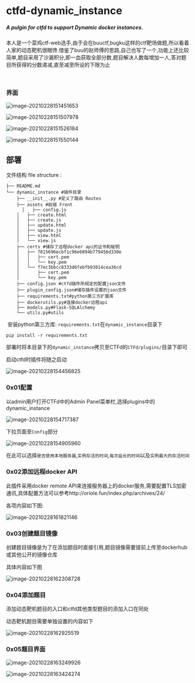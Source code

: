 # ctfd-dynamic_instance
#####          A pulgin for ctfd to support Dynamic docker instances. 

​		本人是一个菜鸡ctf-web选手,由于会在buuctf,bugku这样的ctf靶场做题,所以看着人家的动态靶机很眼馋.借鉴了buu的赵师傅的思路,自己也写了一个,功能上还比较简单,题目采用了沙漏积分,即一血获取全部分数,题目解决人数每增加一人,答对题目所获得的分数递减,直至减至所设的下限为止

​	

### 界面

![image-20210228151451653](https://tva1.sinaimg.cn/large/e6c9d24ely1go3etl77quj21h90u0tg7.jpg)

![image-20210228151507978](https://tva1.sinaimg.cn/large/e6c9d24ely1go3euoths0j21kz0u0af0.jpg)

![image-20210228151526184](https://tva1.sinaimg.cn/large/e6c9d24ely1go3eurmm4lj21kr0u0799.jpg)

![image-20210228151550144](https://tva1.sinaimg.cn/large/e6c9d24ely1go3ev62nm1j21pd0u0di2.jpg)

## 部署 

文件结构 file structure :

```shell
├── README.md
└── dynamic_instance #插件目录
    ├── __init__.py #定义了路由 Routes
    ├── assets #前端 Front
 	  │   ├── config.js
    │   ├── create.html
    │   ├── create.js
    │   ├── update.html
    │   ├── update.js
    │   ├── view.html
    │   └── view.js
    ├── certs #储存了远程docker api的证书和秘钥
    │   ├── 7815696ecbf1c96e6894b779456d330e
    │   │   ├── cert.pem
    │   │   └── key.pem
    │   └── f7ec3bbcc8333d6febfb93014cea36cd
    │       ├── cert.pem
    │       └── key.pem
    ├── config.json #ctfd插件所规定的配置json文件
    ├── plugin_config.json#储存插件设置的json文件
    ├── requirements.txt#python第三方扩展库
    ├── dockerutils.py#连接docker远程api
    ├── models.py#Flask-SQLAlchemy 
    └── utils.py#utils
```

​	安装python第三方库: `requirements.txt`在`dynamic_instance`目录下

```shell
pip install -r requirements.txt
```

​	部署时将本目录下的`dynamic_instance`拷贝至CTFd的`CTFd/plugins/`目录下即可

启动ctfd时插件将随之启动

![image-20210228154456825](https://tva1.sinaimg.cn/large/e6c9d24ely1go3evak4mbj21n10u07wj.jpg)



### 0x01配置



以admin用户打开CTFd中的Admin Panel菜单栏,选择plugins中的dynamic_instance

![image-20210228154717387](https://tva1.sinaimg.cn/large/008eGmZEly1go7zevb2abj31ks07wmy8.jpg)

下拉页面至`Config`部分

![image-20210228154905960](https://tva1.sinaimg.cn/large/e6c9d24ely1go3evc3x6dj21ql0u0aeb.jpg)

在此可以选择`是否使用本地服务器`,`实例存活的时间`,`每次延长的时间`以及`实例最大的存活时间`

### 0x02添加远程docker API

此插件采用docker remote API来连接服务器上的docker服务,需要配置TLS加密通讯,具体配置方法可以参考http://oriole.fun/index.php/archives/24/

各项内容如下图:

![image-20210228161821146](https://tva1.sinaimg.cn/large/e6c9d24ely1go3evfaimij21r20u0wjt.jpg)

### 0x03创建题目镜像

创建题目镜像是为了在添加题目时直接引用,题目镜像需要提前上传至dockerhub或其他公开的镜像仓库

具体内容如下图

![image-20210228162308728](https://tva1.sinaimg.cn/large/e6c9d24ely1go3evjkpn0j21lb0u0gsm.jpg)



### 0x04添加题目

添加动态靶机题目的入口和ctfd其他类型题目的添加入口在同处

动态靶机题目需要单独设置的内容如下

![image-20210228162925519](https://tva1.sinaimg.cn/large/e6c9d24ely1go3fuexzaoj21dc0u0wjo.jpg)

### 0x05题目界面

![image-20210228163249926](https://tva1.sinaimg.cn/large/e6c9d24ely1go3evn7rg3j20ti0qs762.jpg)

![image-20210228163424274](https://tva1.sinaimg.cn/large/e6c9d24ely1go3evpzr87j20to136gpt.jpg)

